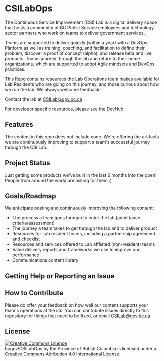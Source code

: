# CSILabOps
The Continuous Service Improvement (CSI) Lab is a digital delivery space that hosts a community of BC Public Service employees and technology sector partners who work on teams to deliver government services. 

Teams are supported to deliver quickly (within a year) with a DevOps Platform as well as training, coaching, and facilitation to define their problem, discover a proof of concept (alpha), and release beta and live products. Teams journey through the lab and return to their home organizations, which are supported to adopt Agile mindsets and DevOps practices.

This Repo contains resources the Lab Operations team makes available for Lab Residents who are going on this journey, and those curious about how we run the lab. We always welcome feedback!

Contact the lab at CSILab@gov.bc.ca

For developer specific resources, please see the [DevHub](http://developer.gov.bc.ca)

## Features
The content in this repo does not include code. We're offering the artifacts we are continuously improving to support a team's successful journey through the CSI Lab. 

## Project Status

Just getting some products we've built in the last 6 months into the open! People from around the world are asking for them :)

## Goals/Roadmap

We anticipate posting and continuously improving the following content: 

 - The process a team goes through to enter the lab (admittance criteria/assessment)
 - The journey a team takes to get through the lab and to deliver product
 - Resources for Lab resident teams, including a partnership agreement and checklist
 - Resources and services offered to Lab affliated (non-resident) teams
 - Value delivery reports and frameworks we use to improve our performance
 - Communications content library

## Getting Help or Reporting an Issue

## How to Contribute

Please do offer your feedback on how well our content supports your team's operations at the lab. You can contribute issues directly to this repository for things that need to be fixed, or email CSILab@gov.bc.ca

## License

<a rel="license" href="http://creativecommons.org/licenses/by/4.0/"><img alt="Creative Commons Licence" style="border-width:0" src="https://i.creativecommons.org/l/by/4.0/80x15.png" /></a><br /><span xmlns:dct="http://purl.org/dc/terms/" property="dct:title"> bcgov/CSILabOps</span> by <span xmlns:cc="http://creativecommons.org/ns#" property="cc:attributionName">the Province of British Columbia</span> is licensed under a <a rel="license" href="http://creativecommons.org/licenses/by/4.0/">Creative Commons Attribution 4.0 International License</a>.

